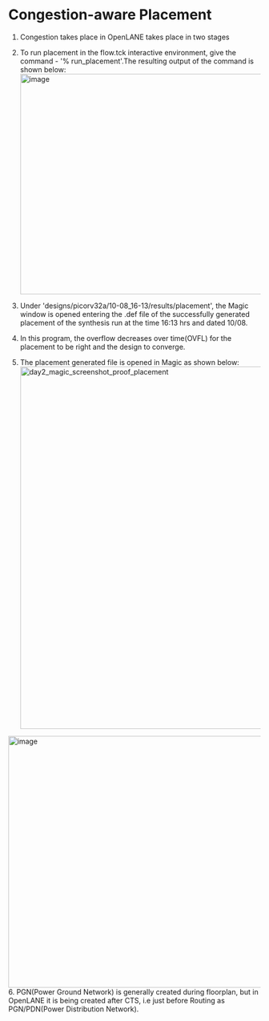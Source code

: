 # Congestion-aware Placement
1. Congestion takes place in OpenLANE takes place in two stages
2. To run placement in the flow.tck interactive environment, give the command - '% run_placement'.The resulting output of the command is shown below: <img width="882" height="440" alt="image" src="https://github.com/user-attachments/assets/17d59599-96aa-402a-bf71-bfb4452a93b9" />

3. Under 'designs/picorv32a/10-08_16-13/results/placement', the Magic window is opened entering the .def file of the successfully generated placement of the synthesis run at the time 16:13 hrs and dated 10/08.
4. In this program, the overflow decreases over time(OVFL) for the placement to be right and the design to converge.
5. The placement generated file is opened in Magic as shown below:<img width="1916" height="723" alt="day2_magic_screenshot_proof_placement" src="https://github.com/user-attachments/assets/b5ceb4f7-ffa5-4a25-bc68-17f104d27036" />
<img width="959" height="502" alt="image" src="https://github.com/user-attachments/assets/2ace58fd-d46a-4d2e-8ab5-9d0a650a41de" />
6. PGN(Power Ground Network) is generally created during floorplan, but in OpenLANE it is being created after CTS, i.e just before Routing as PGN/PDN(Power Distribution Network).
